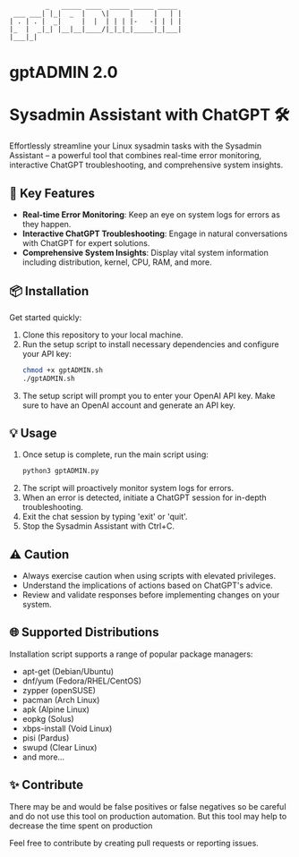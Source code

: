                                              
             _   _____ ____  _____ _____ _____ 
     ___ ___| |_|  _  |    \|     |     |   | |
    | . | . |  _|     |  |  | | | |-   -| | | |
    |_  |  _|_| |__|__|____/|_|_|_|_____|_|___|
    |___|_|                                    


# gptADMIN 2.0

# Sysadmin Assistant with ChatGPT 🛠️

Effortlessly streamline your Linux sysadmin tasks with the Sysadmin Assistant – a powerful tool that combines real-time error monitoring, interactive ChatGPT troubleshooting, and comprehensive system insights.

## 🚀 Key Features

- **Real-time Error Monitoring**: Keep an eye on system logs for errors as they happen.
- **Interactive ChatGPT Troubleshooting**: Engage in natural conversations with ChatGPT for expert solutions.
- **Comprehensive System Insights**: Display vital system information including distribution, kernel, CPU, RAM, and more.

## 📦 Installation

Get started quickly:

1. Clone this repository to your local machine.
2. Run the setup script to install necessary dependencies and configure your API key:
    ```bash
    chmod +x gptADMIN.sh
    ./gptADMIN.sh
    ```
3. The setup script will prompt you to enter your OpenAI API key. Make sure to have an OpenAI account and generate an API key.

## 💡 Usage

1. Once setup is complete, run the main script using:
    ```bash
    python3 gptADMIN.py
    ```
2. The script will proactively monitor system logs for errors.
3. When an error is detected, initiate a ChatGPT session for in-depth troubleshooting.
4. Exit the chat session by typing 'exit' or 'quit'.
5. Stop the Sysadmin Assistant with Ctrl+C.

## ⚠️ Caution

- Always exercise caution when using scripts with elevated privileges.
- Understand the implications of actions based on ChatGPT's advice.
- Review and validate responses before implementing changes on your system.

## 🌐 Supported Distributions

Installation script supports a range of popular package managers:
- apt-get (Debian/Ubuntu)
- dnf/yum (Fedora/RHEL/CentOS)
- zypper (openSUSE)
- pacman (Arch Linux)
- apk (Alpine Linux)
- eopkg (Solus)
- xbps-install (Void Linux)
- pisi (Pardus)
- swupd (Clear Linux)
- and more...

## ✨ Contribute

There may be and would be false positives or false negatives
so be careful and do not use this tool on production automation.
But this tool may help to decrease the time spent on production 

Feel free to contribute by creating pull requests or reporting issues.
